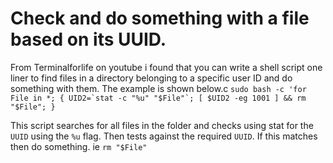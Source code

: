 # Check and do something with a file based on its UUID.

From Terminalforlife on youtube i found that you can write a shell script one liner to find files in a directory belonging to a specific user ID and do something with them. The example is shown below.c
```sudo bash -c 'for File in *; { UID2=`stat -c "%u" "$File"`; [ $UID2 -eg 1001 ] && rm "$File"; }```

This script searches for all files in the folder and checks using stat for the `UUID` using the `%u` flag. Then tests against the required `UUID`. If this matches then do something. ie `rm "$File"`



